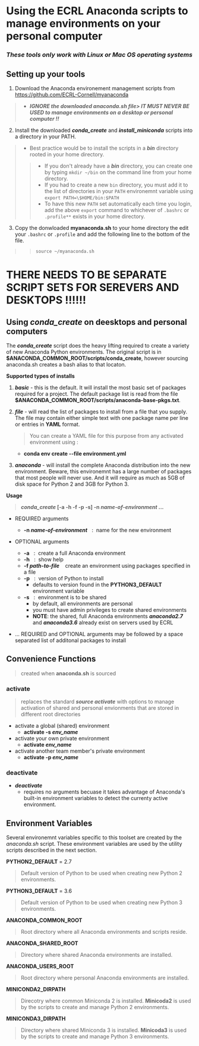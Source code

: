 # Using the ECRL Anaconda scripts to manage environments on your personal computer

### _**These tools only work with Linux or Mac OS operating systems**_

## Setting up your tools

1. Download the Anaconda environement management scripts from https://github.com/ECRL-Cornell/myanaconda
>  * _**IGNORE the downloaded anaconda.sh file> IT MUST NEVER BE USED to manage environments on a desktop or personal computer !!**_

2. Install the downloaded _**conda_create**_ and _**install_miniconda**_ scripts into a directory in your PATH. 
> * Best practice would be to install the scripts in a _**bin**_ directory rooted in your home directory.
> > * If you don't already have a _**bin**_  directory, you can create one by typing ```mkdir ~/bin```  on the command line from your home directory. 
> > * If you had to create a new ```bin```  directory, you must add it to the list of directories in your ```PATH``` environemnt variable using ```export PATH=\$HOME/bin:$PATH``` 
> > * To have this new ```PATH``` set automatically each time you login, add the above ```export``` command to whichever of ```.bashrc``` or ```.profile**``` exists in your home directory.

3. Copy the donwloaded **myanaconda.sh** to your home directory the edit your ```.bashrc``` or ```.profile``` and add the following line to the bottom of the file.
> > ```source ~/myanaconda.sh```


# THERE NEEDS TO BE SEPARATE SCRIPT SETS FOR SEREVERS AND DESKTOPS !!!!!!


## Using **_conda_create_** on deesktops and personal computers

The **_conda_create_** script does the heavy lifting required to create a variety of new Anaconda Python environments. The original script is in 
**$ANACONDA_COMMON_ROOT/scripts/conda_create**, however sourcing anaconda.sh creates a bash alias to that locaton.

**Supported types of installs**
1. **_basic_** - this is the default. It will install the most basic set of packages required for a project. The default package list is read from the file **$ANACONDA_COMMON_ROOT/scripts/anaconda-base-pkgs.txt**. 

2. **_file_** - will read the list of packages to install from a file that you supply. The file may contain either simple text with one package name per line or entries in **YAML** format.
    > You can create a YAML file for this purpose from any activated environment using :
    * **conda env create --file environment.yml**

3. **_anaconda_** - will install the complete Anaconda distribution into the new environment. Beware, this environemnt has a large number of packages that most people will never use. And it will require as much as 5GB of disk space for Python 2 and 3GB for Python 3.

**Usage**

>**_conda_create_ [-a -h -f -p -s] -n _name-of-environment_ ...**
* REQUIRED arguments
    * **-n _name-of-environment_** &nbsp;&nbsp;:&nbsp;&nbsp;name for the new environment

* OPTIONAL arguments
    * **-a** &nbsp;&nbsp;:&nbsp;&nbsp;create a full Anaconda environment
    * **-h** &nbsp;&nbsp;:&nbsp;&nbsp;show help
    * **-f _path-to-file_** &nbsp;&nbsp;&nbsp;create an environment using packages specified in a file
    * **-p** &nbsp;&nbsp;:&nbsp;&nbsp;version of Python to install 
        * defaults to version found in the **PYTHON3_DEFAULT** environment variable
    * **-s** &nbsp;&nbsp;:&nbsp;&nbsp;environment is to be shared
        * by default, all environments are personal
        * you must have admin privileges to create shared environments
        * __NOTE__: the shared, full Anaconda environments **_anaconda2.7_** and **_anaconda3.6_** already exist on servers used by ECRL

* ... REQUIRED and OPTIONAL arguments may be followed by a space separated list of additonal packages to install


## Convenience Functions
> created when **anaconda.sh** is sourced

### **activate**
> replaces the standard **_source activate_** with options to manage activation of shared and personal envionments that are stored in different root directories
* activate a global (shared) environment 
    * **activate -s _env_name_**
* activate your own private environment
    * **activate _env_name_**
* activate another team member's private environment
    * **activate -p _env_name_**

### **deactivate**
* **_deactivate_** 
    * requires no arguments becuase it takes advantage of Anaconda's built-in environment variables to detect the currenty active environment.


## Environment Variables
Several environemnt variables specific to this toolset are created by the _anaconda.sh_ script. These environment variables are used by the utility scripts described in the next section.

**PYTHON2_DEFAULT** = 2.7
> Default version of Python to be used when creating new Python 2 environments.
      
**PYTHON3_DEFAULT** = 3.6
> Default version of Python to be used when creating new Python 3 environments.

**ANACONDA_COMMON_ROOT**
> Root directory where all Anaconda environments and scripts reside.

**ANACONDA_SHARED_ROOT**
> Directory where shared Anaconda environments are installed.

**ANACONDA_USERS_ROOT**
> Root directory where personal Anaconda environments are installed.

**MINICONDA2_DIRPATH**
> Direcotry where common Miniconda 2 is installed. **Minicoda2** is used by the scripts to create and manage Python 2 environments. 

**MINICONDA3_DIRPATH**
> Directory where shared Miniconda 3 is installed. **Minicoda3** is used by the scripts to create and manage Python 3 environments. 
